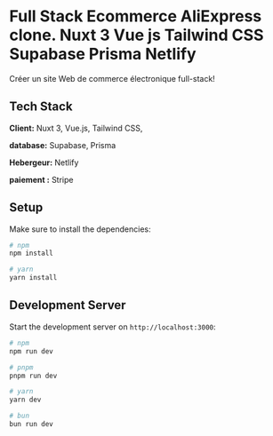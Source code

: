 # Full Stack Ecommerce AliExpress clone. Nuxt 3 Vue js Tailwind CSS Supabase Prisma Netlify

Créer un site Web de commerce électronique full-stack! 

## Tech Stack

**Client:** Nuxt 3, Vue.js, Tailwind CSS, 

**database:** Supabase, Prisma 

**Hebergeur:** Netlify

**paiement :** Stripe


## Setup

Make sure to install the dependencies:

```bash
# npm
npm install

# yarn
yarn install

```

## Development Server

Start the development server on `http://localhost:3000`:

```bash
# npm
npm run dev

# pnpm
pnpm run dev

# yarn
yarn dev

# bun
bun run dev
```